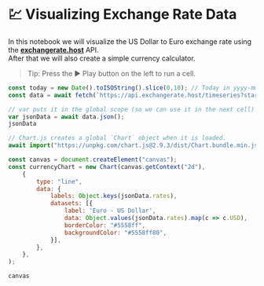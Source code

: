 
# 💹 Visualizing Exchange Rate Data

In this notebook we will visualize the US Dollar to Euro exchange rate using the **[exchangerate.host](https://exchangerate.host/)** API.\
After that we will also create a simple currency calculator.

> Tip: Press the ▶ Play button on the left to run a cell.

```javascript {"properties":{"run_on_load":true,"collapsed":true}}
const today = new Date().toISOString().slice(0,10); // Today in yyyy-mm-dd format
const data = await fetch(`https://api.exchangerate.host/timeseries?start_date=2020-01-01&end_date=${today}`);

// var puts it in the global scope (so we can use it in the next cell)
var jsonData = await data.json();
jsonData
```
```javascript {"properties":{"run_on_load":true}}
// Chart.js creates a global `Chart` object when it is loaded.
await import("https://unpkg.com/chart.js@2.9.3/dist/Chart.bundle.min.js");

const canvas = document.createElement("canvas");
const currencyChart = new Chart(canvas.getContext("2d"),
    {
        type: "line",
        data: {
            labels: Object.keys(jsonData.rates),
            datasets: [{
                label: 'Euro - US Dollar',
                data: Object.values(jsonData.rates).map(c => c.USD),
                borderColor: "#5558ff",
                backgroundColor: "#5558ff80",
            }],
        },
    },
);

canvas
```
